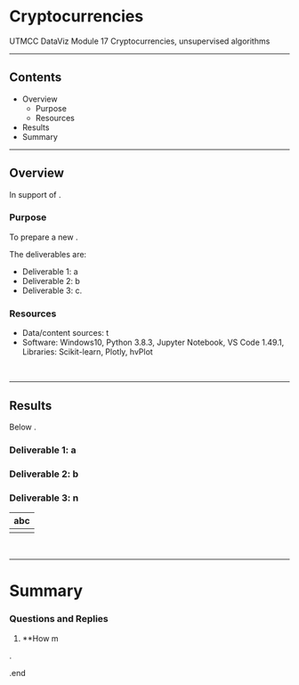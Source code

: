 # Cryptocurrencies
UTMCC DataViz Module 17 Cryptocurrencies, unsupervised algorithms

---

## Contents 
  * Overview
    - Purpose
    - Resources
  * Results
  * Summary
 

---  

## Overview 
  
  In support of . 

   ### Purpose
   To prepare a new . 
  
   The deliverables are: 
   - Deliverable 1: a
   - Deliverable 2: b
   - Deliverable 3: c.
  
   
  
   ### Resources
  * Data/content sources: t 
  * Software: Windows10, Python 3.8.3, Jupyter Notebook, VS Code 1.49.1, Libraries: Scikit-learn, Plotly, hvPlot   
  
<br>

--- 

## Results

   Below . 

### Deliverable 1: a

### Deliverable 2: b 

### Deliverable 3: n 




 
   | **abc** |
   | :---: |
   | ![]() |




<br>

---

# Summary

### Questions and Replies 
  1. **How m






.

.end
